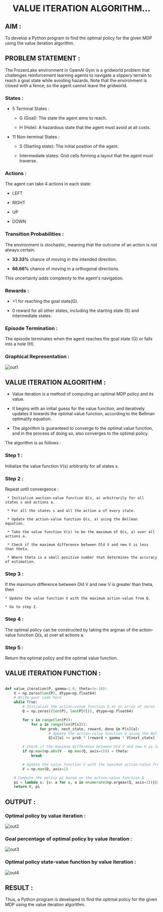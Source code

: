 # <p align="center">VALUE ITERATION ALGORITHM...</p>

## AIM :

To develop a Python program to find the optimal policy for the given MDP using the value iteration algorithm.

## PROBLEM STATEMENT :

The FrozenLake environment in OpenAI Gym is a gridworld problem that challenges reinforcement learning agents to navigate a slippery terrain to reach a goal state while avoiding hazards. Note that the environment is closed with a fence, so the agent cannot leave the gridworld.

### States :

* 5 Terminal States :
  
  * G (Goal): The state the agent aims to reach.
    
  * H (Hole): A hazardous state that the agent must avoid at all costs.
    
* 11 Non-terminal States :
  
  * S (Starting state): The initial position of the agent.
    
  * Intermediate states: Grid cells forming a layout that the agent must traverse.

### Actions :

The agent can take 4 actions in each state:

* LEFT
  
* RIGHT
  
* UP
  
* DOWN

### Transition Probabilities :

  The environment is stochastic, meaning that the outcome of an action is not always certain.
  
* **33.33%** chance of moving in the intended direction.

* **66.66%** chance of moving in a orthogonal directions.

This uncertainty adds complexity to the agent's navigation.

### Rewards :

* +1 for reaching the goal state(G).
  
* 0 reward for all other states, including the starting state (S) and intermediate states.

### Episode Termination :

The episode terminates when the agent reaches the goal state (G) or falls into a hole (H).

### Graphical Representation :

![out1](https://github.com/anto-richard/rl-value-iteration/assets/93427534/8b237a6c-f330-435c-bac4-25bdeb91d2e7)

## VALUE ITERATION ALGORITHM :

  * Value iteration is a method of computing an optimal MDP policy and its value.
    
  * It begins with an initial guess for the value function, and iteratively updates it towards the optimal value function, according to the Bellman optimality equation.
    
  * The algorithm is guaranteed to converge to the optimal value function, and in the process of doing so, also converges to the optimal policy.

The algorithm is as follows :

### Step 1 :

  Initialize the value function V(s) arbitrarily for all states s.
  
### Step 2 : 

  Repeat until convergence :
  
     * Initialize aaction-value function Q(s, a) arbitrarily for all states s and actions a.
     
     * For all the states s and all the action a of every state.
     
     * Update the action-value function Q(s, a) using the Bellman equation.
     
     * Take the value function V(s) to be the maximum of Q(s, a) over all actions a.
     
     * Check if the maximum difference between Old V and new V is less than theta.
     
     * Where theta is a small positive number that determines the accuracy of estimation.
     
### Step 3 : 

  If the maximum difference between Old V and new V is greater than theta, then 
  
    * Update the value function V with the maximum action-value from Q.
    
    * Go to step 2.
    
### Step 4 :

  The optimal policy can be constructed by taking the argmax of the action-value function Q(s, a) over all actions a.
  
### Step 5 :

  Return the optimal policy and the optimal value function.

## VALUE ITERATION FUNCTION :

```python

def value_iteration(P, gamma=1.0, theta=1e-10):
    V = np.zeros(len(P), dtype=np.float64)
    # Write your code here
    while True:
        # Initialize the action-value function Q as an array of zeros
        Q = np.zeros((len(P), len(P[0])), dtype=np.float64)

        for s in range(len(P)):
            for a in range(len(P[s])):
                for prob, next_state, reward, done in P[s][a]:
                    # Update the action-value function Q using the Bellman equation
                    Q[s][a] += prob * (reward + gamma * V[next_state] * (not done))

        # Check if the maximum difference between Old V and new V is less than theta.
        if np.max(np.abs(V - np.max(Q, axis=1))) < theta:
            break

        # Update the value function V with the maximum action-value from Q
        V = np.max(Q, axis=1)

    # Compute the policy pi based on the action-value function Q
    pi = lambda s: {s: a for s, a in enumerate(np.argmax(Q, axis=1))}[s]
    return V, pi

```

## OUTPUT :

### Optimal policy by value iteration :

![out2](https://github.com/anto-richard/rl-value-iteration/assets/93427534/201389fe-3d68-4167-a737-2442eee272ec)

### Goal percentage of optimal policy by value iteration :

![out3](https://github.com/anto-richard/rl-value-iteration/assets/93427534/093663b5-e90c-4e4f-964c-5c58f9097b9d)

### Optimal policy state-value function by value iteration :

![out4](https://github.com/anto-richard/rl-value-iteration/assets/93427534/017c0090-b78a-441e-9cf4-a512d0286525)

## RESULT :

Thus, a Python program is developed to find the optimal policy for the given MDP using the value iteration algorithm.


